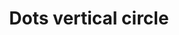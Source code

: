 ---
title: Dots vertical circle
categories:
tags:
icon: dots-vertical-circle
svg: '<svg xmlns="http://www.w3.org/2000/svg" width="24" height="24" fill="none" viewBox="0 0 24 24" stroke-width="1.5" stroke-linecap="round" stroke-linejoin="round" stroke="currentColor"><circle cx="12" cy="12" r="10"/><path stroke-width="2" d="M12 8h.01M12 12h.01M12 16h.01"/></svg>'
---